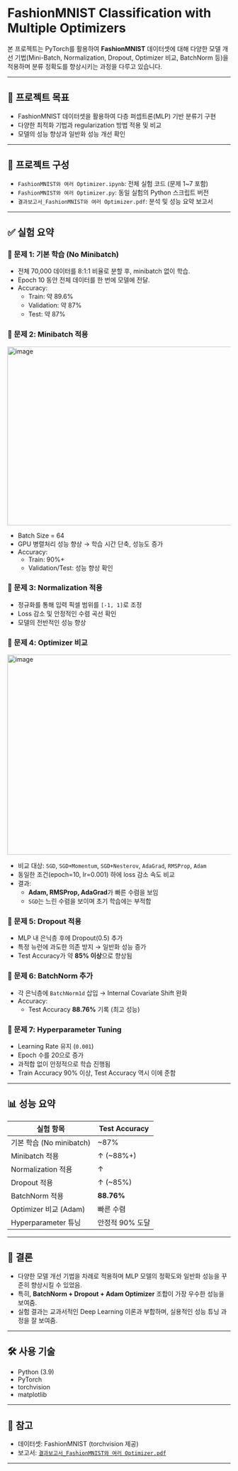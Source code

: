 # FashionMNIST Classification with Multiple Optimizers

본 프로젝트는 PyTorch를 활용하여 **FashionMNIST** 데이터셋에 대해 다양한 모델 개선 기법(Mini-Batch, Normalization, Dropout, Optimizer 비교, BatchNorm 등)을 적용하며 분류 정확도를 향상시키는 과정을 다루고 있습니다.

---

## 📌 프로젝트 목표

- FashionMNIST 데이터셋을 활용하여 다층 퍼셉트론(MLP) 기반 분류기 구현
- 다양한 최적화 기법과 regularization 방법 적용 및 비교
- 모델의 성능 향상과 일반화 성능 개선 확인

---

## 📁 프로젝트 구성

- `FashionMNIST와 여러 Optimizer.ipynb`: 전체 실험 코드 (문제 1~7 포함)
- `FashionMNIST와 여러 Optimizer.py`: 동일 실험의 Python 스크립트 버전
- `결과보고서_FashionMNIST와 여러 Optimizer.pdf`: 분석 및 성능 요약 보고서

---

## ✅ 실험 요약

### 🔹 문제 1: 기본 학습 (No Minibatch)
- 전체 70,000 데이터를 8:1:1 비율로 분할 후, minibatch 없이 학습.
- Epoch 10 동안 전체 데이터를 한 번에 모델에 전달.
- Accuracy:
  - Train: 약 89.6%
  - Validation: 약 87%
  - Test: 약 87%

### 🔹 문제 2: Minibatch 적용
<img width="760" height="403" alt="image" src="https://github.com/user-attachments/assets/a2d43419-082b-447c-a66c-30fca322fab6" />

- Batch Size = 64
- GPU 병렬처리 성능 향상 → 학습 시간 단축, 성능도 증가
- Accuracy:
  - Train: 90%+
  - Validation/Test: 성능 향상 확인

### 🔹 문제 3: Normalization 적용
- 정규화를 통해 입력 픽셀 범위를 `[-1, 1]`로 조정
- Loss 감소 및 안정적인 수렴 곡선 확인
- 모델의 전반적인 성능 향상

### 🔹 문제 4: Optimizer 비교
<img width="779" height="451" alt="image" src="https://github.com/user-attachments/assets/1d845cb5-2a9a-4477-87f3-ffbc4a800667" />

- 비교 대상: `SGD`, `SGD+Momentum`, `SGD+Nesterov`, `AdaGrad`, `RMSProp`, `Adam`
- 동일한 조건(epoch=10, lr=0.001) 하에 loss 감소 속도 비교
- 결과:
  - **Adam, RMSProp, AdaGrad**가 빠른 수렴을 보임
  - `SGD`는 느린 수렴을 보이며 초기 학습에는 부적합

### 🔹 문제 5: Dropout 적용
- MLP 내 은닉층 후에 Dropout(0.5) 추가
- 특정 뉴런에 과도한 의존 방지 → 일반화 성능 증가
- Test Accuracy가 약 **85% 이상**으로 향상됨

### 🔹 문제 6: BatchNorm 추가
- 각 은닉층에 `BatchNorm1d` 삽입 → Internal Covariate Shift 완화
- Accuracy:
  - Test Accuracy **88.76%** 기록 (최고 성능)

### 🔹 문제 7: Hyperparameter Tuning
- Learning Rate 유지 (`0.001`)
- Epoch 수를 20으로 증가
- 과적합 없이 안정적으로 학습 진행됨
- Train Accuracy 90% 이상, Test Accuracy 역시 이에 준함

---

## 📊 성능 요약

| 실험 항목               | Test Accuracy |
|------------------------|----------------|
| 기본 학습 (No minibatch) | ~87%           |
| Minibatch 적용          | ↑ (~88%+)      |
| Normalization 적용      | ↑              |
| Dropout 적용            | ↑ (~85%)       |
| BatchNorm 적용          | **88.76%**     |
| Optimizer 비교 (Adam)   | 빠른 수렴      |
| Hyperparameter 튜닝     | 안정적 90% 도달 |

---

## 🧠 결론

- 다양한 모델 개선 기법을 차례로 적용하며 MLP 모델의 정확도와 일반화 성능을 꾸준히 향상시킬 수 있었음.
- 특히, **BatchNorm + Dropout + Adam Optimizer** 조합이 가장 우수한 성능을 보여줌.
- 실험 결과는 교과서적인 Deep Learning 이론과 부합하며, 실용적인 성능 튜닝 과정을 잘 보여줌.

---

## 🛠️ 사용 기술

- Python (3.9)
- PyTorch
- torchvision
- matplotlib

---

## 📎 참고

- 데이터셋: FashionMNIST (torchvision 제공)
- 보고서: [`결과보고서_FashionMNIST와 여러 Optimizer.pdf`](./결과보고서_FashionMNIST와%20여러%20Optimizer.pdf)

---

